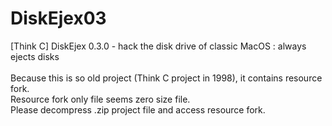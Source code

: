 DiskEjex03
==========

[Think C] DiskEjex 0.3.0 - hack the disk drive of classic MacOS : always ejects disks<br/>
<br/>
Because this is so old project (Think C project in 1998), it contains resource fork.<br/>
Resource fork only file seems zero size file.<br/>
Please decompress .zip project file and access resource fork.<br/>
